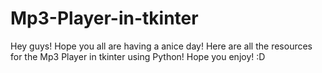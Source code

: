 # Mp3-Player-in-tkinter

Hey guys! Hope you all are having a anice day! Here are all the resources for the Mp3 Player in tkinter using Python! Hope you enjoy! :D
